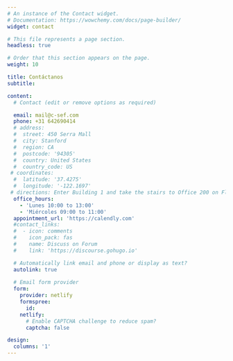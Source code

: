 ```yaml
---
# An instance of the Contact widget.
# Documentation: https://wowchemy.com/docs/page-builder/
widget: contact

# This file represents a page section.
headless: true

# Order that this section appears on the page.
weight: 10

title: Contáctanos
subtitle:

content:
  # Contact (edit or remove options as required)

  email: mail@c-sef.com
  phone: +31 642690414
  # address:
  #  street: 450 Serra Mall
  #  city: Stanford
  #  region: CA
  #  postcode: '94305'
  #  country: United States
  #  country_code: US
 # coordinates:
  #  latitude: '37.4275'
  #  longitude: '-122.1697'
 # directions: Enter Building 1 and take the stairs to Office 200 on Floor 2
  office_hours:
    - 'Lunes 10:00 to 13:00'
    - 'Miércoles 09:00 to 11:00'
  appointment_url: 'https://calendly.com'
  #contact_links:
  #  - icon: comments
  #    icon_pack: fas
  #    name: Discuss on Forum
  #    link: 'https://discourse.gohugo.io'

  # Automatically link email and phone or display as text?
  autolink: true
  
  # Email form provider
  form:
    provider: netlify
    formspree:
      id:
    netlify:
      # Enable CAPTCHA challenge to reduce spam?
      captcha: false

design:
  columns: '1'
---
```

